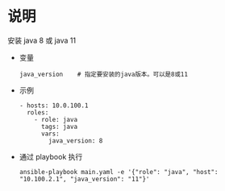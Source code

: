 # 说明

安装 java 8 或 java 11

- 变量

  ```text
  java_version    # 指定要安装的java版本。可以是8或11
  ```

- 示例

  ```text
  - hosts: 10.0.100.1
    roles:
      - role: java
        tags: java
        vars:
          java_version: 8
  ```

- 通过 playbook 执行

  ```text
  ansible-playbook main.yaml -e '{"role": "java", "host": "10.100.2.1", "java_version": "11"}'
  ```
